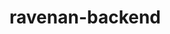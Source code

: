 # ravenan-backend

<!-- Start the backend server using nodemon for automatic restarts on code changes.  -->
<!-- Run the command: nodemon index.js -->

<!-- The server runs on SERVERPORT: 3001 by default, and this can be modified in App\Configuration\Environment.js. -->

<!-- Database connection details (DATABASEHOST, DBUSERNAME, DBPASSWORD, DATABASENAME, DATABASEPORT) are defined in App\Configuration\Environment.js and should be updated to match your local or production setup. -->

<!-- The backend uses JWT_SECRET_KEY for authentication, which is stored in App\Configuration\Environment.js. Ensure this key is secure and unique. -->

<!-- Verify that all environment variables in Environment.js are properly set before running the backend to avoid configuration errors. -->
